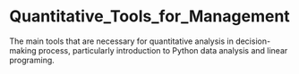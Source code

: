 # Quantitative_Tools_for_Management
The main tools that are necessary for quantitative analysis in decision-making process, particularly introduction to  Python data analysis and linear programing.
